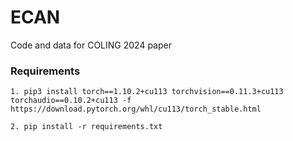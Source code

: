 # ECAN
Code and data for COLING 2024 paper

### Requirements

 ```1. pip3 install torch==1.10.2+cu113 torchvision==0.11.3+cu113 torchaudio==0.10.2+cu113 -f https://download.pytorch.org/whl/cu113/torch_stable.html```
 
```2. pip install -r requirements.txt```
